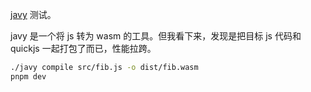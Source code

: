 
[javy](https://github.com/bytecodealliance/javy) 测试。

javy 是一个将 js 转为 wasm 的工具。但我看下来，发现是把目标 js 代码和 quickjs 一起打包了而已，性能拉跨。

```sh
./javy compile src/fib.js -o dist/fib.wasm
pnpm dev
```


